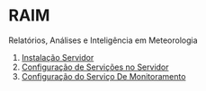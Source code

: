 # RAIM
Relatórios, Análises e Inteligência em Meteorologia


1. [Instalação Servidor](InstalacaoServidor.md)
2. [Configuração de Servições no Servidor](ConfiguracaoServicoes.md)
3. [Configuração do Serviço De Monitoramento](ConfiguracaoServicoMonitoramento.md)